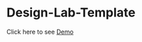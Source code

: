 # Design-Lab-Template
Click here to see <a href="http://nitishh.com/demo/design-lab" target="_blank">Demo</a>
